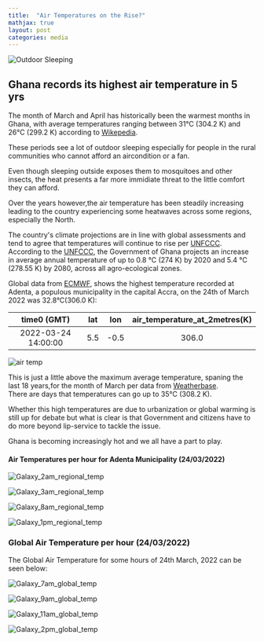 ```yaml
---
title:  "Air Temperatures on the Rise?"
mathjax: true
layout: post
categories: media
---
```


![Outdoor Sleeping](https://thumbs.dreamstime.com/b/african-child-sleeping-outdoor-9056591.jpg)


## Ghana records its highest air temperature in 5 yrs

The month of March and April has historically been the warmest months in Ghana, with average temperatures ranging between 31°C (304.2 K) and 
26°C (299.2 K) according to [Wikepedia](https://en.wikipedia.org/wiki/Climate_of_Ghana#cite_note-climate_monitor-5).

These periods see a lot of outdoor sleeping especially for people in the rural communities who cannot afford
an aircondition or a fan.  

Even though sleeping outside exposes them to mosquitoes and other insects, the heat presents a far more immidiate threat to the little comfort they can afford.

Over the years however,the air temperature has been steadily increasing leading to the country experiencing some heatwaves across some regions, especially the North.

The country's climate projections are in line with global assessments and tend to agree that temperatures will continue to rise per [UNFCCC](http://unfccc.int/resource/docs/natc/ghanc3.pdf).
According to the [UNFCCC](http://unfccc.int/resource/docs/natc/ghanc3.pdf), the Government of Ghana projects an increase in average annual temperature of up to 0.8 °C (274 K) by 2020 and 5.4 °C (278.55 K) by 2080, across all agro-ecological zones.

Global data from [ECMWF](https://registry.opendata.aws/ecmwf-era5/), shows the highest temperature recorded at Adenta, a populous municipality in the capital Accra, on the 24th of March 2022 was 32.8°C(306.0 K):

|time0 (GMT) | lat | lon | air_temperature_at_2metres(K)| 
|:---:|:---:|:---:|:---:|
| 2022-03-24 14:00:00| 5.5 | -0.5 |306.0|

![air temp](https://i.ibb.co/ZWS0YjM/14-00-00-plot-regional.png)

This is just a little above the maximum average temperature, spaning the last 18 years,for the month of March per data from [Weatherbase](https://www.weatherbase.com/weather/weatherall.php3?s=27456&units=).  
There are days that temperatures can go up to 35°C (308.2 K).

Whether this high temperatures are due to urbanization or global warming is still up for debate but what is clear is that Government and citizens have to do more beyond lip-service to tackle the issue.

Ghana is becoming increasingly hot and we all have a part to play.

#### Air Temperatures per hour for Adenta Municipality (24/03/2022)

![Galaxy_2am_regional_temp](https://i.ibb.co/6W30hYp/2am-regional.png)

![Galaxy_3am_regional_temp](https://i.ibb.co/0Xrq4bt/3am-regional-plot.png)

![Galaxy_8am_regional_temp](https://i.ibb.co/2sLr8vh/8am-regional-plot.png)

![Galaxy_1pm_regional_temp](https://i.ibb.co/TTpTQgK/1am-regional-plot.png)


### Global Air Temperature per hour (24/03/2022)

The Global Air Temperature for some hours of 24th March, 2022 can be seen below:

![Galaxy_7am_global_temp](https://i.ibb.co/nPvcwNM/Galaxy-global-7am.png)

![Galaxy_9am_global_temp](https://i.ibb.co/PD69KLF/9am-global-plot.png)

![Galaxy_11am_global_temp](https://i.ibb.co/TKR6NVD/Galaxy-global-11am.png)

![Galaxy_2pm_global_temp](https://i.ibb.co/1KfYFJ7/1pm-global-plot.png)




